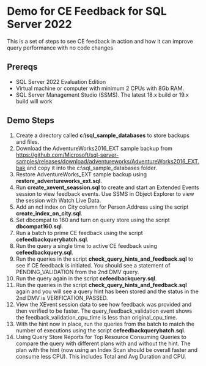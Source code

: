 # Demo for CE Feedback for SQL Server 2022

This is a set of steps to see CE feedback in action and how it can improve query performance with no code changes

## Prereqs

- SQL Server 2022 Evaluation Edition
- Virtual machine or computer with minimum 2 CPUs with 8Gb RAM.
- SQL Server Management Studio (SSMS). The latest 18.x build or 19.x build will work

## Demo Steps

1. Create a directory called **c:\sql_sample_databases** to store backups and files.
1. Download the AdventureWorks2016_EXT sample backup from  https://github.com/Microsoft/sql-server-samples/releases/download/adventureworks/AdventureWorks2016_EXT.bak and copy it into the c:\sql_sample_databases folder.
1. Restore AdventureWorks_EXT sample backup using **restore_adventureworks_ext.sql**.
1. Run **create_xevent_seassion.sql** to create and start an Extended Events session to view feedback events. Use SSMS in Object Explorer to view the session with Watch Live Data.
1. Add an ncl index on City column for Person.Address using the script **create_index_on_city.sql**.
1. Set dbcompat to 160 and turn on query store using the script **dbcompat160.sql**.
1. Run a batch to prime CE feedback using the script **cefeedbackquerybatch.sql**.
1. Run the query a single time to active CE feedback using **cefeedbackquery.sql**.
1. Run the queries in the script **check_query_hints_and_feedback.sql** to see if CE feedback is initiated. You should see a statement of PENDING_VALIDATION from the 2nd DMV query.
1. Run the query again in the script **cefeedbackquery.sql**.
1. Run the queries in the script **check_query_hints_and_feedback.sql** again and you will see a query hint has been stored and the status in the 2nd DMV is VERIFICATION_PASSED.
1. View the XEvent session data to see how feedback was provided and then verified to be faster. The query_feedback_validation event shows the feedback_validation_cpu_time is less than original_cpu_time.
1. With the hint now in place, run the queries from the batch to match the number of executions using the script **cefeedbackquerybatch.sql**.
1. Using Query Store Reports for Top Resource Consuming Queries to compare the query with different plans with and without the hint. The plan with the hint (now using an Index Scan should be overall faster and consume less CPU). This includes Total and Avg Duration and CPU.